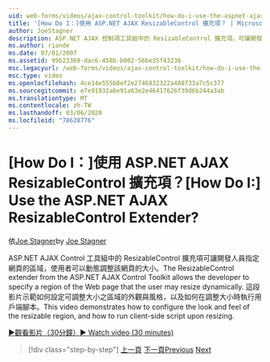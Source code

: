 ```yaml
---
uid: web-forms/videos/ajax-control-toolkit/how-do-i-use-the-aspnet-ajax-resizablecontrol-extender
title: '[How Do I：]使用 ASP.NET AJAX ResizableControl 擴充項？ | Microsoft Docs'
author: JoeStagner
description: ASP.NET AJAX 控制項工具組中的 ResizableControl 擴充項，可讓開發人員指定網頁的區域，讓使用者可以調整大小的動態 。
ms.author: riande
ms.date: 07/01/2007
ms.assetid: 99b23369-dac6-458b-b002-56be35f43236
msc.legacyurl: /web-forms/videos/ajax-control-toolkit/how-do-i-use-the-aspnet-ajax-resizablecontrol-extender
msc.type: video
ms.openlocfilehash: 4ce14e555b8ef2e2746832322a488733a7c5c377
ms.sourcegitcommit: e7e91932a6e91a63e2e46417626f39d6b244a3ab
ms.translationtype: MT
ms.contentlocale: zh-TW
ms.lasthandoff: 03/06/2020
ms.locfileid: "78628776"
---
```

# <a name="how-do-i-use-the-aspnet-ajax-resizablecontrol-extender"></a><span data-ttu-id="ec41b-104">[How Do I：]使用 ASP.NET AJAX ResizableControl 擴充項？</span><span class="sxs-lookup"><span data-stu-id="ec41b-104">[How Do I:] Use the ASP.NET AJAX ResizableControl Extender?</span></span>

<span data-ttu-id="ec41b-105">依[Joe Stagner](https://github.com/JoeStagner)</span><span class="sxs-lookup"><span data-stu-id="ec41b-105">by [Joe Stagner](https://github.com/JoeStagner)</span></span>

<span data-ttu-id="ec41b-106">ASP.NET AJAX Control 工具組中的 ResizableControl 擴充項可讓開發人員指定網頁的區域，使用者可以動態調整該網頁的大小。</span><span class="sxs-lookup"><span data-stu-id="ec41b-106">The ResizableControl extender from the ASP.NET AJAX Control Toolkit allows the developer to specify a region of the Web page that the user may resize dynamically.</span></span> <span data-ttu-id="ec41b-107">這段影片示範如何設定可調整大小之區域的外觀與風格，以及如何在調整大小時執行用戶端腳本。</span><span class="sxs-lookup"><span data-stu-id="ec41b-107">This video demonstrates how to configure the look and feel of the resizable region, and how to run client-side script upon resizing.</span></span>

[<span data-ttu-id="ec41b-108">&#9654;觀看影片（30分鐘）</span><span class="sxs-lookup"><span data-stu-id="ec41b-108">&#9654; Watch video (30 minutes)</span></span>](https://channel9.msdn.com/Blogs/ASP-NET-Site-Videos/how-do-i-use-the-aspnet-ajax-resizablecontrol-extender)

> [!div class="step-by-step"]
> <span data-ttu-id="ec41b-109">[上一頁](how-do-i-use-the-aspnet-ajax-validatorcallout-extender.md)
> [下一頁](how-do-i-use-the-aspnet-ajax-tabs-control.md)</span><span class="sxs-lookup"><span data-stu-id="ec41b-109">[Previous](how-do-i-use-the-aspnet-ajax-validatorcallout-extender.md)
[Next](how-do-i-use-the-aspnet-ajax-tabs-control.md)</span></span>
